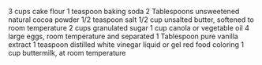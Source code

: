 3 cups cake flour 
1 teaspoon baking soda
2 Tablespoons unsweetened natural cocoa powder
1/2 teaspoon salt
1/2 cup unsalted butter, softened to room temperature
2 cups granulated sugar
1 cup canola or vegetable oil
4 large eggs, room temperature and separated
1 Tablespoon pure vanilla extract
1 teaspoon distilled white vinegar liquid or gel red food coloring
1 cup buttermilk, at room temperature